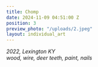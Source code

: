```yaml
---
title: Chomp
date: 2024-11-09 04:51:00 Z
position: 3
preview_photo: "/uploads/2.jpeg"
layout: individual_art
---
```


*2022, Lexington KY* <br>
*wood, wire, deer teeth, paint, nails*  